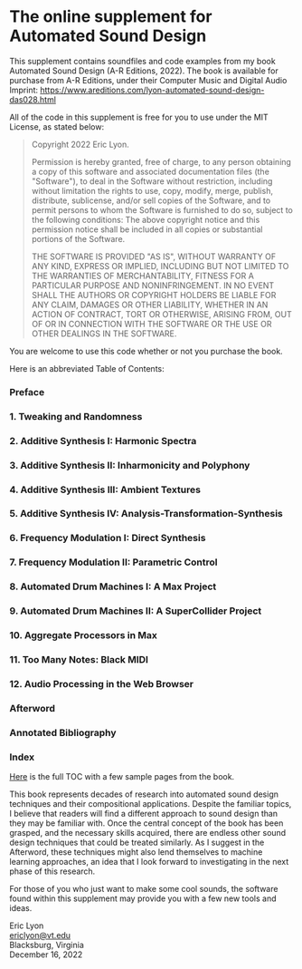 # The online supplement for Automated Sound Design
This supplement contains soundfiles and code examples from my book Automated Sound Design (A-R Editions, 2022). The book is available for purchase from A-R
Editions, under their Computer Music and Digital Audio Imprint: 
https://www.areditions.com/lyon-automated-sound-design-das028.html

All of the code in this supplement is free for you to use under the MIT License, as stated below:

>Copyright 2022 Eric Lyon.<p>
>Permission is hereby granted, free of charge, to any person obtaining a copy of this software and associated documentation files (the "Software"), to deal in the Software without restriction, including without limitation the rights to use, copy, modify, merge, publish, distribute, sublicense, and/or sell copies of the Software, and to permit persons to whom the Software is furnished to do so, subject to the following conditions:
>The above copyright notice and this permission notice shall be included in all copies or substantial portions of the Software.</p><p>
>THE SOFTWARE IS PROVIDED "AS IS", WITHOUT WARRANTY OF ANY KIND, EXPRESS OR IMPLIED, INCLUDING BUT NOT LIMITED TO THE WARRANTIES OF MERCHANTABILITY, FITNESS FOR A PARTICULAR PURPOSE AND NONINFRINGEMENT. IN NO EVENT SHALL THE AUTHORS OR COPYRIGHT HOLDERS BE LIABLE FOR ANY CLAIM, DAMAGES OR OTHER LIABILITY, WHETHER IN AN ACTION OF CONTRACT, TORT OR OTHERWISE, ARISING FROM, OUT OF OR IN CONNECTION WITH THE SOFTWARE OR THE USE OR OTHER DEALINGS IN THE SOFTWARE.
</p>
You are welcome to use this code whether or not you purchase the book. 
<p>
Here is an abbreviated Table of Contents:
</p>

### Preface
### 1. Tweaking and Randomness
### 2. Additive Synthesis I: Harmonic Spectra
### 3. Additive Synthesis II: Inharmonicity and Polyphony
### 4. Additive Synthesis III: Ambient Textures
### 5. Additive Synthesis IV: Analysis-Transformation-Synthesis
### 6. Frequency Modulation I: Direct Synthesis
### 7. Frequency Modulation II: Parametric Control
### 8. Automated Drum Machines I: A Max Project
### 9. Automated Drum Machines II: A SuperCollider Project
### 10. Aggregate Processors in Max
### 11. Too Many Notes: Black MIDI
### 12. Audio Processing in the Web Browser
### Afterword
### Annotated Bibliography
### Index

<p>
<a href="https://www.areditions.com/media/arfiles/product_images/DAS028_samples.pdf" target="_blank">Here</a> is the full TOC with a few sample pages from the book.
</p>

This book represents decades of research into automated sound design
techniques and their compositional applications. Despite the familiar
topics, I believe that readers will find a different approach to sound
design than they may be familiar with. Once the central concept of the
book has been grasped, and the necessary skills acquired, there are
endless other sound design techniques that could be treated similarly.
As I suggest in the Afterword, these techniques might also lend
themselves to machine learning approaches, an idea that I look forward
to investigating in the next phase of this research.

For those of you who just want to make some cool sounds, the software
found within this supplement may provide you with a few new tools and ideas.

Eric Lyon<br>
ericlyon@vt.edu<br>
Blacksburg, Virginia<br>
December 16, 2022
